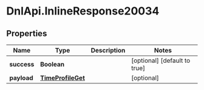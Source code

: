 # DnlApi.InlineResponse20034

## Properties
Name | Type | Description | Notes
------------ | ------------- | ------------- | -------------
**success** | **Boolean** |  | [optional] [default to true]
**payload** | [**TimeProfileGet**](TimeProfileGet.md) |  | [optional] 


